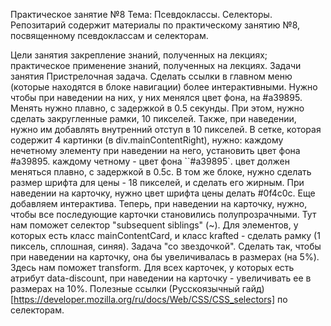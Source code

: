 Практическое занятие №8
Тема: Псевдоклассы. Селекторы.
Репозитарий содержит материалы по практическому занятию №8, посвященному псевдоклассам и селекторам.

Цели занятия
закрепление знаний, полученных на лекциях;
практическое применение знаний, полученных на лекциях.
Задачи занятия
Пристрелочная задача. Сделать ссылки в главном меню (которые находятся в блоке навигации) более интерактивными. Нужно чтобы при наведении на них, у них менялся цвет фона, на #a39895. Менять нужно плавно, с задержкой в 0.5 секунды. При этом, нужно сделать закругленные рамки, 10 пикселей. Также, при наведении, нужно им добавлять внутренний отступ в 10 пикселей.
В сетке, которая содержит 4 картинки (в div.mainContentRight), нужно:
каждому нечетному элементу при наведении на него, установить цвет фона #a39895.
каждому четному - цвет фона ``#a39895`.
цвет должен меняться плавно, с задержкой в 0.5с.
В том же блоке, нужно сделать размер шрифта для цены - 18 пикселей, и сделать его жирным.
При наведении на карточку, нужно цвет шрифта цены делать #0f4c0c.
Еще добавляем интерактива. Теперь, при наведении на карточку, нужно, чтобы все последующие карточки становились полупрозрачными. Тут нам поможет селектор "subsequent siblings" (~).
Для элементов, у которых есть класс mainContentCard, и класс krafted - сделать рамку (1 пиксель, сплошная, синяя).
Задача "со звездочкой". Сделать так, чтобы при наведении на карточку, она бы увеличивалась в размерах (на 5%). Здесь нам поможет transform.
Для всех карточек, у которых есть атрибут data-discount, при наведении на карточку - увеличивать ее в размерах на 10%.
Полезные ссылки
(Русскоязычный гайд)[https://developer.mozilla.org/ru/docs/Web/CSS/CSS_selectors] по селекторам.